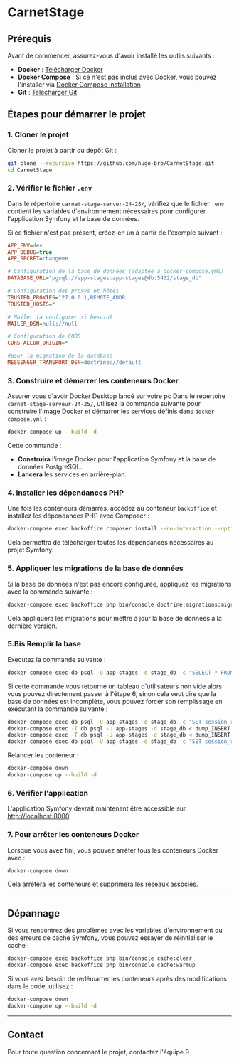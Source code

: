 # CarnetStage

## Prérequis

Avant de commencer, assurez-vous d'avoir installé les outils suivants :

-   **Docker** : [Télécharger Docker](https://www.docker.com/get-started)
-   **Docker Compose** : Si ce n'est pas inclus avec Docker, vous pouvez l'installer via [Docker Compose installation](https://docs.docker.com/compose/install/)
-   **Git** : [Télécharger Git](https://git-scm.com/)

## Étapes pour démarrer le projet

### 1. Cloner le projet

Cloner le projet à partir du dépôt Git :

```bash
git clone --recursive https://github.com/hugo-brb/CarnetStage.git
cd CarnetStage
```

### 2. Vérifier le fichier `.env`

Dans le répertoire `carnet-stage-server-24-25/`, vérifiez que le fichier `.env` contient les variables d'environnement nécessaires pour configurer l'application Symfony et la base de données.

Si ce fichier n'est pas présent, créez-en un à partir de l'exemple suivant :

```ini
APP_ENV=dev
APP_DEBUG=true
APP_SECRET=changeme

# Configuration de la base de données (adaptée à docker-compose.yml)
DATABASE_URL="pgsql://app-stages:app-stages@db:5432/stage_db"

# Configuration des proxys et hôtes
TRUSTED_PROXIES=127.0.0.1,REMOTE_ADDR
TRUSTED_HOSTS=*

# Mailer (à configurer si besoin)
MAILER_DSN=null://null

# Configuration de CORS
CORS_ALLOW_ORIGIN=*

#pour la migration de la database
MESSENGER_TRANSPORT_DSN=doctrine://default
```

### 3. Construire et démarrer les conteneurs Docker

Assurer vous d'avoir Docker Desktop lancé sur votre pc
Dans le répertoire `carnet-stage-serveur-24-25/`, utilisez la commande suivante pour construire l'image Docker et démarrer les services définis dans `docker-compose.yml` :

```bash
docker-compose up --build -d
```

Cette commande :

-   **Construira** l'image Docker pour l'application Symfony et la base de données PostgreSQL.
-   **Lancera** les services en arrière-plan.

### 4. Installer les dépendances PHP

Une fois les conteneurs démarrés, accédez au conteneur `backoffice` et installez les dépendances PHP avec Composer :

```bash
docker-compose exec backoffice composer install --no-interaction --optimize-autoloader
```

Cela permettra de télécharger toutes les dépendances nécessaires au projet Symfony.

### 5. Appliquer les migrations de la base de données

Si la base de données n'est pas encore configurée, appliquez les migrations avec la commande suivante :

```bash
docker-compose exec backoffice php bin/console doctrine:migrations:migrate --no-interaction
```

Cela appliquera les migrations pour mettre à jour la base de données à la dernière version.

### 5.Bis Remplir la base

Executez la commande suivante :

```bash
docker-compose exec db psql -U app-stages -d stage_db -c "SELECT * FROM compte_etudiant;"
```

Si cette commande vous retourne un tableau d'utilisateurs non vide alors vous pouvez directement passer à l'étape 6, sinon cela veut dire que la base de données est incomplète, vous pouvez forcer son remplissage en exécutant la commande suivante :

```bash
docker-compose exec db psql -U app-stages -d stage_db -c "SET session_replication_role = 'replica';"
docker-compose exec -T db psql -U app-stages -d stage_db < dump_INSERT.sql
docker-compose exec -T db psql -U app-stages -d stage_db < dump_INSERT.sql
docker-compose exec db psql -U app-stages -d stage_db -c "SET session_replication_role = 'origin';"
```

Relancer les conteneur :

```bash
docker-compose down
docker-compose up --build -d
```

### 6. Vérifier l'application

L'application Symfony devrait maintenant être accessible sur [http://localhost:8000](http://localhost:8000).

### 7. Pour arrêter les conteneurs Docker

Lorsque vous avez fini, vous pouvez arrêter tous les conteneurs Docker avec :

```bash
docker-compose down
```

Cela arrêtera les conteneurs et supprimera les réseaux associés.

---

## Dépannage

Si vous rencontrez des problèmes avec les variables d'environnement ou des erreurs de cache Symfony, vous pouvez essayer de réinitialiser le cache :

```bash
docker-compose exec backoffice php bin/console cache:clear
docker-compose exec backoffice php bin/console cache:warmup
```

Si vous avez besoin de redémarrer les conteneurs après des modifications dans le code, utilisez :

```bash
docker-compose down
docker-compose up --build -d
```

---

## Contact

Pour toute question concernant le projet, contactez l'équipe 9.
